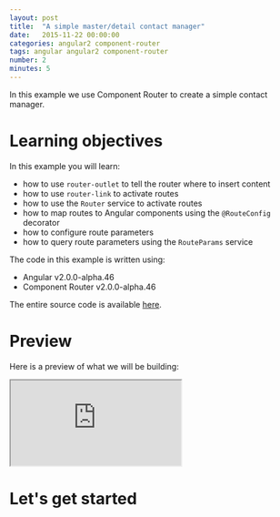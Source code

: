 ```yaml
---
layout: post
title:  "A simple master/detail contact manager"
date:   2015-11-22 00:00:00
categories: angular2 component-router
tags: angular angular2 component-router
number: 2
minutes: 5
---
```


In this example we use Component Router to create a simple contact manager.

# Learning objectives

In this example you will learn:

- how to use `router-outlet` to tell the router where to insert content
- how to use `router-link` to activate routes
- how to use the `Router` service to activate routes
- how to map routes to Angular components using the `@RouteConfig` decorator
- how to configure route parameters
- how to query route parameters using the `RouteParams` service

The code in this example is written using:

- Angular v2.0.0-alpha.46
- Component Router v2.0.0-alpha.46

The entire source code is available [here](http://plnkr.co/edit/sWa7LpRO15YvKDu9OzW0?p=preview).

# Preview

Here is a preview of what we will be building:

<iframe class="rbe-iframe--plunk" src="http://embed.plnkr.co/sWa7LpRO15YvKDu9OzW0/preview"></iframe>

# Let's get started